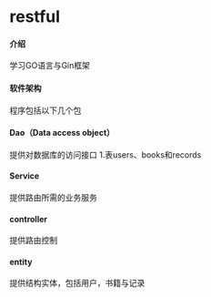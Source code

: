 # restful

#### 介绍
学习GO语言与Gin框架

#### 软件架构
程序包括以下几个包

#### Dao（Data access object）
提供对数据库的访问接口
1.表users、books和records
#### Service
提供路由所需的业务服务
#### controller
提供路由控制
#### entity
提供结构实体，包括用户，书籍与记录
